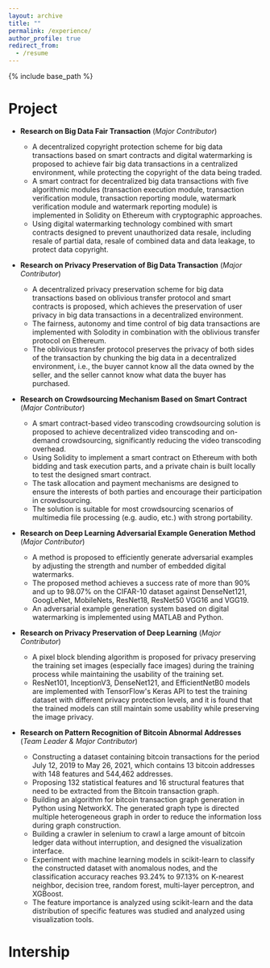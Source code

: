 ```yaml
---
layout: archive
title: ""
permalink: /experience/
author_profile: true
redirect_from:
  - /resume
---
```


{% include base_path %}

Project
======

* **Research on Big Data Fair Transaction** (*Major Contributor*)
  * A decentralized copyright protection scheme for big data transactions based on smart contracts and digital watermarking is proposed to achieve fair big data transactions in a centralized environment, while protecting the copyright of the data being traded.
  * A smart contract for decentralized big data transactions with five algorithmic modules (transaction execution module, transaction verification module, transaction reporting module, watermark verification module and watermark reporting module) is implemented in Solidity on Ethereum with cryptographic approaches.
  * Using digital watermarking technology combined with smart contracts designed to prevent unauthorized data resale, including resale of partial data, resale of combined data and data leakage, to protect data copyright.

* **Research on Privacy Preservation of Big Data Transaction** (*Major Contributor*)
  * A decentralized privacy preservation scheme for big data transactions based on oblivious transfer protocol and smart contracts is proposed, which achieves the preservation of user privacy in big data transactions in a decentralized environment.
  * The fairness, autonomy and time control of big data transactions are implemented with Solodity in combination with the oblivious transfer protocol on Ethereum.
  * The oblivious transfer protocol preserves the privacy of both sides of the transaction by chunking the big data in a decentralized environment, i.e., the buyer cannot know all the data owned by the seller, and the seller cannot know what data the buyer has purchased.

* **Research on Crowdsourcing Mechanism Based on Smart Contract** (*Major Contributor*)
  * A smart contract-based video transcoding crowdsourcing solution is proposed to achieve decentralized video transcoding and on-demand crowdsourcing, significantly reducing the video transcoding overhead.
  * Using Solidity to implement a smart contract on Ethereum with both bidding and task execution parts, and a private chain is built locally to test the designed smart contract.
  * The task allocation and payment mechanisms are designed to ensure the interests of both parties and encourage their participation in crowdsourcing.
  * The solution is suitable for most crowdsourcing scenarios of multimedia file processing (e.g. audio, etc.) with strong portability.

* **Research on Deep Learning Adversarial Example Generation Method** (*Major Contributor*)
  * A method is proposed to efficiently generate adversarial examples by adjusting the strength and number of embedded digital watermarks.
  * The proposed method achieves a success rate of more than 90% and up to 98.07% on the CIFAR-10 dataset against DenseNet121, GoogLeNet, MobileNets, ResNet18, ResNet50 VGG16 and VGG19.
  * An adversarial example generation system based on digital watermarking is implemented using MATLAB and Python.

* **Research on Privacy Preservation of Deep Learning** (*Major Contributor*)
  * A pixel block blending algorithm is proposed for privacy preserving the training set images (especially face images) during the training process while maintaining the usability of the training set.
  * ResNet101, InceptionV3, DenseNet121, and EfficientNetB0 models are implemented with TensorFlow's Keras API to test the training dataset with different privacy protection levels, and it is found that the trained models can still maintain some usability while preserving the image privacy.

* **Research on Pattern Recognition of Bitcoin Abnormal Addresses** (*Team Leader & Major Contributor*)
  * Constructing a dataset containing bitcoin transactions for the period July 12, 2019 to May 26, 2021, which contains 13 bitcoin addresses with 148 features and 544,462 addresses.
  * Proposing 132 statistical features and 16 structural features that need to be extracted from the Bitcoin transaction graph.
  * Building an algorithm for bitcoin transaction graph generation in Python using NetworkX. The generated graph type is directed multiple heterogeneous graph in order to reduce the information loss during graph construction.
  * Building a crawler in selenium to crawl a large amount of bitcoin ledger data without interruption, and designed the visualization interface.
  * Experiment with machine learning models in scikit-learn to classify the constructed dataset with anomalous nodes, and the classification accuracy reaches 93.24% to 97.13% on K-nearest neighbor, decision tree, random forest, multi-layer perceptron, and XGBoost.
  * The feature importance is analyzed using scikit-learn and the data distribution of specific features was studied and analyzed using visualization tools.


Intership
======

  
